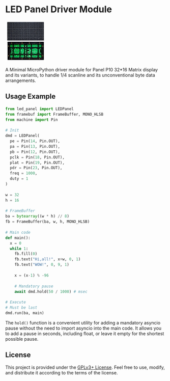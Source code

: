 # LED Panel Driver Module

![heavily compressed GIF image of P10 LED panel display.](./figure1.gif)

A Minimal MicroPython driver module for Panel P10 32*16 Matrix display and its variants, to handle 1/4 scanline and its unconventional byte data arrangements.

## Usage Example

```python
from led_panel import LEDPanel
from framebuf import FrameBuffer, MONO_HLSB
from machine import Pin

# Init
dmd = LEDPanel(
  pe = Pin(14, Pin.OUT),
  pa = Pin(13, Pin.OUT),
  pb = Pin(12, Pin.OUT),
  pclk = Pin(18, Pin.OUT),
  plat = Pin(19, Pin.OUT),
  pdr = Pin(23, Pin.OUT),
  freq = 1000,
  duty = 1
)

w = 32
h = 16

# FrameBuffer
ba = bytearray((w * h) // 8)
fb = FrameBuffer(ba, w, h, MONO_HLSB)

# Main code
def main():
  x = 0
  while 1:
    fb.fill(0)
    fb.text("Hi,all!", x+w, 0, 1)
    fb.text("WOW!", 0, 9, 1)
    
    x = (x-1) % -96
    
    # Mandatory pause
    await dmd.hold(50 / 1000) # msec

# Execute
# Must be last
dmd.run(ba, main)
```

The `hold()` function is a convenient utility for adding a mandatory asyncio pause without the need to import asyncio into the main code. It allows you to add a pause in seconds, including float, or leave it empty for the shortest possible pause.

## License

This project is provided under the [GPLv3+ License](https://spdx.org/licenses/GPL-3.0-or-later.html). Feel free to use, modify, and distribute it according to the terms of the license.

